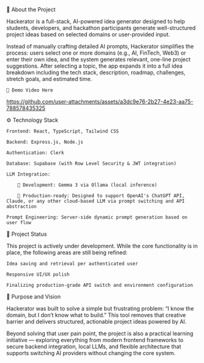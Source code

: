 📌 About the Project

Hackerator is a full-stack, AI-powered idea generator designed to help students, developers, and hackathon participants generate well-structured project ideas based on selected domains or user-provided input.

Instead of manually crafting detailed AI prompts, Hackerator simplifies the process: users select one or more domains (e.g., AI, FinTech, Web3) or enter their own idea, and the system generates relevant, one-line project suggestions. After selecting a topic, the app expands it into a full idea breakdown including the tech stack, description, roadmap, challenges, stretch goals, and estimated time.

    🎥 Demo Video Here

https://github.com/user-attachments/assets/a3dc9e76-2b27-4e23-aa75-788578435325


⚙️ Technology Stack

    Frontend: React, TypeScript, Tailwind CSS

    Backend: Express.js, Node.js

    Authentication: Clerk

    Database: Supabase (with Row Level Security & JWT integration)

    LLM Integration:

        🔹 Development: Gemma 3 via Ollama (local inference)

        🔹 Production-ready: Designed to support OpenAI's ChatGPT API, Claude, or any other cloud-based LLM via prompt switching and API abstraction

    Prompt Engineering: Server-side dynamic prompt generation based on user flow

🚧 Project Status

This project is actively under development. While the core functionality is in place, the following areas are still being refined:

    Idea saving and retrieval per authenticated user

    Responsive UI/UX polish

    Finalizing production-grade API switch and environment configuration

🙌 Purpose and Vision

Hackerator was built to solve a simple but frustrating problem: “I know the domain, but I don’t know what to build.” This tool removes that creative barrier and delivers structured, actionable project ideas powered by AI.

Beyond solving that user pain point, the project is also a practical learning initiative — exploring everything from modern frontend frameworks to secure backend integration, local LLMs, and flexible architecture that supports switching AI providers without changing the core system.
